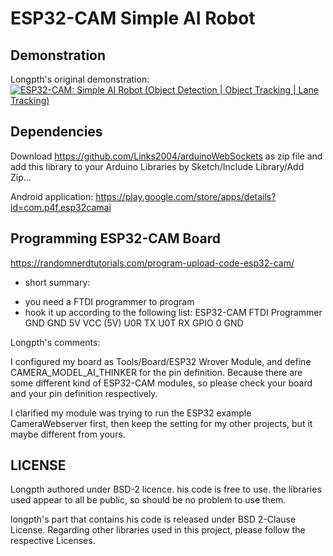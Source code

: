 # ESP32-CAM Simple AI Robot #




## Demonstration

Longpth's original demonstration:
[![ESP32-CAM: Simple AI Robot (Object Detection | Object Tracking | Lane Tracking)](http://img.youtube.com/vi/4C2c0xs6eFg/0.jpg)](https://www.youtube.com/watch?v=4C2c0xs6eFg "ESP32-CAM: Simple AI Robot (Object Detection | Object Tracking | Lane Tracking)")

## Dependencies
Download https://github.com/Links2004/arduinoWebSockets as zip file and add this library to your Arduino Libraries by Sketch/Include Library/Add Zip...<br/>

Android application: https://play.google.com/store/apps/details?id=com.p4f.esp32camai

## Programming ESP32-CAM Board

https://randomnerdtutorials.com/program-upload-code-esp32-cam/

- short summary:
* you need a FTDI programmer to program
* hook it up according to the following list:
ESP32-CAM	FTDI Programmer
GND	        GND
5V	        VCC (5V)
U0R	        TX
U0T	        RX
GPIO 0	    GND




Longpth's comments:


I configured my board as Tools/Board/ESP32 Wrover Module, and define CAMERA_MODEL_AI_THINKER for the pin definition. Because there are some different kind of ESP32-CAM modules, so please check your board and your pin definition respectively.

I clarified my module was trying to run the ESP32 example CameraWebserver first, then keep the setting for my other projects, but it maybe different from yours.

## LICENSE
Longpth authored under BSD-2 licence.  his code is free to use.  the libraries used appear to all be public, so should be no problem to use them.


longpth's part that contains his code is released under BSD 2-Clause License. Regarding other libraries used in this project, please follow the respective Licenses.
